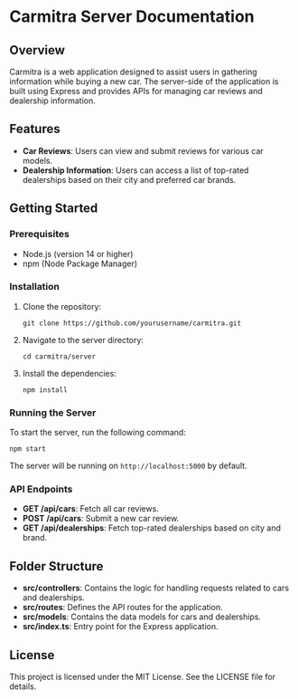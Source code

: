 # Carmitra Server Documentation

## Overview
Carmitra is a web application designed to assist users in gathering information while buying a new car. The server-side of the application is built using Express and provides APIs for managing car reviews and dealership information.

## Features
- **Car Reviews**: Users can view and submit reviews for various car models.
- **Dealership Information**: Users can access a list of top-rated dealerships based on their city and preferred car brands.

## Getting Started

### Prerequisites
- Node.js (version 14 or higher)
- npm (Node Package Manager)

### Installation
1. Clone the repository:
   ```
   git clone https://github.com/yourusername/carmitra.git
   ```
2. Navigate to the server directory:
   ```
   cd carmitra/server
   ```
3. Install the dependencies:
   ```
   npm install
   ```

### Running the Server
To start the server, run the following command:
```
npm start
```
The server will be running on `http://localhost:5000` by default.

### API Endpoints
- **GET /api/cars**: Fetch all car reviews.
- **POST /api/cars**: Submit a new car review.
- **GET /api/dealerships**: Fetch top-rated dealerships based on city and brand.

## Folder Structure
- **src/controllers**: Contains the logic for handling requests related to cars and dealerships.
- **src/routes**: Defines the API routes for the application.
- **src/models**: Contains the data models for cars and dealerships.
- **src/index.ts**: Entry point for the Express application.

## License
This project is licensed under the MIT License. See the LICENSE file for details.